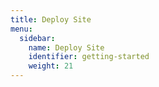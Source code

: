 ```yaml
---
title: Deploy Site
menu:
  sidebar:
    name: Deploy Site
    identifier: getting-started
    weight: 21
---
```

